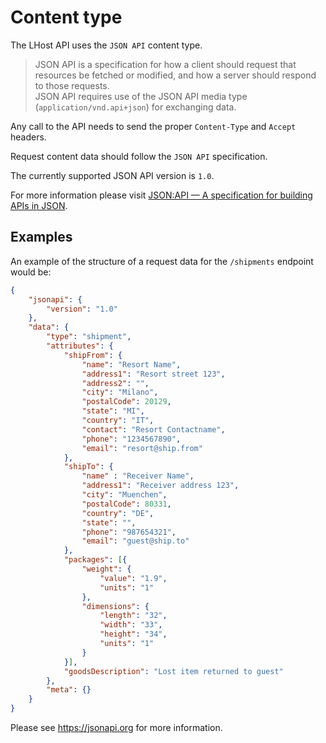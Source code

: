 # Content type

The LHost API uses the `JSON API` content type.

> JSON API is a specification for how a client should request that resources be fetched or modified, and how a server should respond to those requests.  
> JSON API requires use of the JSON API media type (`application/vnd.api+json`) for exchanging data.

Any call to the API needs to send the proper `Content-Type` and `Accept` headers.

Request content data should follow the `JSON API` specification.

The currently supported JSON API version is `1.0`.

For more information please visit [JSON:API &mdash; A specification for building APIs in JSON](https://jsonapi.org/).

## Examples

An example of the structure of a request data for the `/shipments` endpoint would be:

```json
{
    "jsonapi": {
        "version": "1.0"
    },
    "data": {
        "type": "shipment",
        "attributes": {
            "shipFrom": {
                "name": "Resort Name",
                "address1": "Resort street 123",
                "address2": "",
                "city": "Milano",
                "postalCode": 20129,
                "state": "MI",
                "country": "IT",
                "contact": "Resort Contactname",
                "phone": "1234567890",
                "email": "resort@ship.from"
            },
            "shipTo": {
                "name" : "Receiver Name",
                "address1": "Receiver address 123",
                "city": "Muenchen",
                "postalCode": 80331,
                "country": "DE",
                "state": "",
                "phone": "987654321",
                "email": "guest@ship.to"
            },
            "packages": [{
                "weight": {
                    "value": "1.9",
                    "units": "1"
                },
                "dimensions": {
                    "length": "32",
                    "width": "33",
                    "height": "34",
                    "units": "1"
                }
            }],
            "goodsDescription": "Lost item returned to guest"
        },
        "meta": {}
    }
}
```

Please see https://jsonapi.org for more information.
